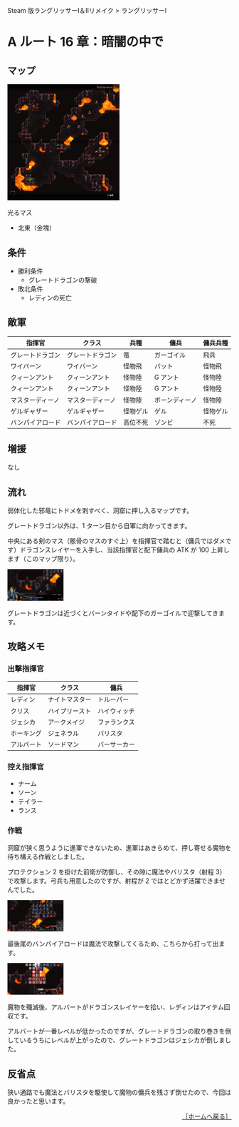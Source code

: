 Steam 版ラングリッサーⅠ＆Ⅱリメイク > ラングリッサーⅠ

# A ルート 16 章：暗闇の中で

## マップ

<div>
  <img src="../images/Chapter16A/Map16A.jpg" width="50%">
</div>

光るマス
- 北東（金塊）

## 条件

- 勝利条件
    - グレートドラゴンの撃破
- 敗北条件
    - レディンの死亡

## 敵軍

|指揮官|クラス|兵種|傭兵|傭兵兵種|
|---|---|---|---|---|
|グレートドラゴン|グレートドラゴン|竜|ガーゴイル|飛兵|
|ワイバーン|ワイバーン|怪物飛|バット|怪物飛|
|クィーンアント|クィーンアント|怪物陸|G アント|怪物陸|
|クィーンアント|クィーンアント|怪物陸|G アント|怪物陸|
|マスターディーノ|マスターディーノ|怪物陸|ボーンディーノ|怪物陸|
|ゲルギャザー|ゲルギャザー|怪物ゲル|ゲル|怪物ゲル|
|バンパイアロード|バンパイアロード|高位不死|ゾンビ|不死|

## 増援

なし

## 流れ

弱体化した邪竜にトドメを刺すべく、洞窟に押し入るマップです。

グレートドラゴン以外は、1 ターン目から自軍に向かってきます。

中央にある剣のマス（骸骨のマスのすぐ上）を指揮官で踏むと（傭兵ではダメです）ドラゴンスレイヤーを入手し、当該指揮官と配下傭兵の ATK が 100 上昇します（このマップ限り）。
<div>
  <img src="../images/Chapter16A/DragonSlayer.jpg" width="25%">
</div>

グレートドラゴンは近づくとバーンタイドや配下のガーゴイルで迎撃してきます。

## 攻略メモ

### 出撃指揮官

|指揮官|クラス|傭兵|
|---|---|---|
|レディン|ナイトマスター|トルーパー|
|クリス|ハイプリースト|ハイウィッチ|
|ジェシカ|アークメイジ|ファランクス|
|ホーキング|ジェネラル|バリスタ|
|アルバート|ソードマン|バーサーカー|

### 控え指揮官

- ナーム
- ソーン
- テイラー
- ランス

### 作戦

洞窟が狭く思うように進軍できないため、進軍はあきらめて、押し寄せる魔物を待ち構える作戦としました。

プロテクション 2 を掛けた前衛が防御し、その隙に魔法やバリスタ（射程 3）で攻撃します。弓兵も用意したのですが、射程が 2 ではとどかず活躍できませんでした。
<div>
  <img src="../images/Chapter16A/Defence.jpg" width="25%">
</div>

最後尾のバンパイアロードは魔法で攻撃してくるため、こちらから打って出ます。
<div>
  <img src="../images/Chapter16A/Magic.jpg" width="25%">
</div>

魔物を殲滅後、アルバートがドラゴンスレイヤーを拾い、レディンはアイテム回収です。

アルバートが一番レベルが低かったのですが、グレートドラゴンの取り巻きを倒しているうちにレベルが上がったので、グレートドラゴンはジェシカが倒しました。

## 反省点

狭い通路でも魔法とバリスタを駆使して魔物の傭兵を残さず倒せたので、今回は良かったと思います。

<div align="right">
  <a href="../README.md">［ホームへ戻る］</a>
</div>
